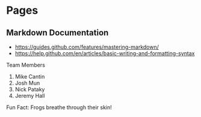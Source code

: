 # Pages #
## Markdown Documentation ##

* https://guides.github.com/features/mastering-markdown/
* https://help.github.com/en/articles/basic-writing-and-formatting-syntax

Team Members
1. Mike Cantin
2. Josh Mun
3. Nick Pataky
4. Jeremy Hall

Fun Fact: Frogs breathe through their skin!
